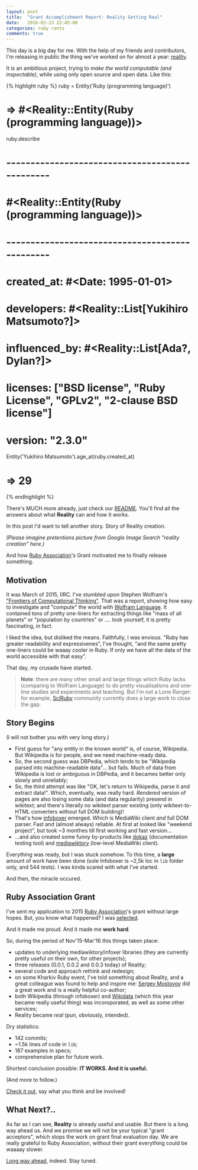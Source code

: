```yaml
---
layout: post
title:  "Grant Accomplishment Report: Reality Getting Real"
date:   2016-02-23 22:45:00
categories: ruby rants
comments: true
---
```


This day is a big day for me. With the help of my friends and contributors,
I'm releasing in public the thing we've worked on for almost a year:
[reality](https://github.com/molybdenum-99/reality).

It is an ambitious project, trying to _make the world computable (and
inspectable)_, while using only open source and open data. Like this:

{% highlight ruby %}
ruby = Entity('Ruby (programming language)')
# => #<Reality::Entity(Ruby (programming language))> 
ruby.describe
# -----------------------------------------------
# #<Reality::Entity(Ruby (programming language))>
# -----------------------------------------------
#     created_at: #<Date: 1995-01-01>
#     developers: #<Reality::List[Yukihiro Matsumoto?]>
#  influenced_by: #<Reality::List[Ada?, Dylan?]>
#       licenses: ["BSD license", "Ruby License", "GPLv2", "2-clause BSD license"]
#        version: "2.3.0"

Entity('Yukihiro Matsumoto').age_at(ruby.created_at)
# => 29 
{% endhighlight %}

There's MUCH more already, just check our [README](https://github.com/molybdenum-99/reality).
You'll find all the answers about what **Reality** can and how it works.

In this post I'd want to tell another story. Story of Reality creation.

_(Please imagine pretentions picture from Google Image Search "reality creation"
here.)_

And how [Ruby Association](http://www.ruby.or.jp/en/news/20151116.html)'s
Grant motivated me to finally release something.

## Motivation

It was March of 2015, IIRC. I've stumbled upon Stephen Wolfram's
["Frontiers of Computational Thinking"](http://blog.stephenwolfram.com/2015/03/frontiers-of-computational-thinking-a-sxsw-report/).
That was a report, showing how easy to investigate and "compute" the
world with [Wolfram Language](http://www.wolfram.com/language/). It contained
tons of pretty one-liners for extracting things like "mass of all planets"
or "population by countries" or .... look yourself, it is pretty fascinating,
in fact.

I liked the idea, but disliked the means. Faithfully, I was envious. "Ruby
has greater readability and expressivenes", I've thought, "and the same
pretty one-liners could be waaay cooler in Ruby. If only we have all
the data of the world accessible with that easy".

That day, my crusade have started.

> **Note**: there are many other small and large things which Ruby lacks
(comparing to Wolfram Language) to do pretty visualisations and one-line
studies and experiments and teaching. But I'm not a Lone Ranger: for
example, [SciRuby](http://sciruby.com/) community currently does a large
work to close the gap.

## Story Begins

(I will not bother you with very long story.)

* First guess for "any entity in the known world" is, of course, Wikipedia.
  But Wikipedia is for people, and we need machine-ready data.
* So, the second guess was DBPedia, which tends to be "Wikipedia parsed
  into machine-readable data"... but fails. Much of data from Wikipedia
  is lost or ambiguous in DBPedia, and it becames better only slowly and
  unreliably;
* So, the third attempt was like "OK, let's return to Wikipedia, parse it
  and extract data!". Which, eventually, was really hard. _Rendered_ version
  of pages are also losing some data (and data regularity) presend in
  wikitext; and there's literally no wikitext parser existing (only
  wikitext-to-HTML converters without full DOM building)!
* That's how [infoboxer](https://github.com/molybdenum-99/infoboxer)
  emerged. Which is MediaWiki client _and_ full DOM parser. Fast and
  (almost always) reliable. At first at looked like "weekend project",
  but took ~3 monthes till first working and fast version...
* ...and also created some funny by-products like [dokaz](https://github.com/zverok/dokaz)
  (documentation testing tool) and [mediawiktory](https://github.com/molybdenum-99/mediawiktory)
  (low-level MediaWiki client).

Everything was ready, but I was stuck somehow. To this time, a **large**
amount of work have been done (sole Infoboxer is ~2,5k loc in `lib` folder
only, and 544 tests). I was kinda scared with what I've started.

And then, the miracle occured.

## Ruby Association Grant

I've sent my application to 2015 [Ruby Association](http://www.ruby.or.jp/en/)'s
grant without large hopes. But, you know what happened? I was
[selected](http://www.ruby.or.jp/en/news/20151116.html).

And it made me proud. And it made me **work hard**.

So, during the period of Nov'15-Mar'16 this things taken place:

* updates to underlying mediawiktory/infoxer libraries (they are currently
  pretty useful on their own, for other projects);
* three releases (0.0.1, 0.0.2 and 0.0.3 today) of Reality;
* several code and approach rethink and redesign;
* on some Kharkiv Ruby event, I've told something about Reality, and a
  great colleague was found to help and inspire me: [Sergey Mostovoy](https://github.com/smostovoy)
  did a great work and is a really helpful co-author;
* both Wikipedia (through infoboxer) and [Wikidata](https://www.wikidata.org/wiki/Wikidata:Main_Page)
  (which this year became really useful thing) was incoroporated, as well
  as some other services;
* Reality became _real_ (pun, obviously, intended).

Dry statistics:

* 142 commits;
* ~1.5k lines of code in `lib`;
* 187 examples in specs;
* comprehensive plan for future work.

Shortest conclusion possible: **IT WORKS. And it is useful.**

(And more to follow.)

[Check it out](https://github.com/molybdenum-99/reality), say what you
think and be involved!

## What Next?..

As far as I can see, **Reality** is already useful and usable. But there
is a long way ahead us. And we promise we will not be your typical "grant
acceptors", which stops the work on grant final evaluation day. We are
really grateful to Ruby Association, without their grant everything
could be waaaay slower.

[Long way ahead](https://github.com/molybdenum-99/reality#good-what-next),
indeed. Stay tuned.

